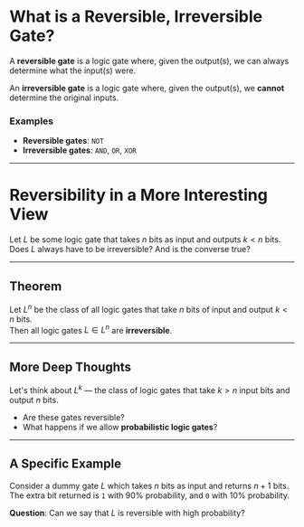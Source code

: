 # What is a Reversible, Irreversible Gate?

A **reversible gate** is a logic gate where, given the output(s), we can always determine what the input(s) were.

An **irreversible gate** is a logic gate where, given the output(s), we **cannot** determine the original inputs.

### Examples

- **Reversible gates**: `NOT`
- **Irreversible gates**: `AND`, `OR`, `XOR`

---

# Reversibility in a More Interesting View

Let $L$ be some logic gate that takes $n$ bits as input and outputs $k < n$ bits.  
Does $L$ always have to be irreversible? And is the converse true?

---

## Theorem

Let $L^n$ be the class of all logic gates that take $n$ bits of input and output $k < n$ bits.  
Then all logic gates $L \in L^n$ are **irreversible**.

---

## More Deep Thoughts

Let's think about $L^{k}$ — the class of logic gates that take $k > n$ input bits and output $n$ bits.

- Are these gates reversible?
- What happens if we allow **probabilistic logic gates**?

---

## A Specific Example

Consider a dummy gate $L$ which takes $n$ bits as input and returns $n + 1$ bits.  
The extra bit returned is `1` with 90% probability, and `0` with 10% probability.

**Question**: Can we say that $L$ is reversible with high probability?
